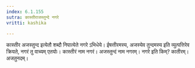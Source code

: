 ```yaml
---
index: 6.1.155
sutra: कास्तीराजस्तुन्दे नगरे
vritti: kashika

---
```

कास्तीर अजस्तुन्द इत्येतौ शब्दौ निपात्येते नगरे ऽभिधेये। ईषत्तीरमस्य, अजस्येव तुन्दमस्य इति व्युत्पत्तिरेव क्रियते, नगरं तु वाच्यम् एतयोः। कास्तीरं नाम नगरं। अजस्तुन्दं नाम नगरम्। नगरे इति किम्? कातीरम्। अजतुनदम्।